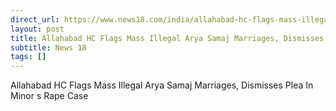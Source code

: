 ```yaml
---
direct_url: https://www.news18.com/india/allahabad-hc-flags-mass-illegal-arya-samaj-marriages-dismisses-plea-in-minors-rape-case-ws-l-9468878.html
layout: post
title: Allahabad HC Flags Mass Illegal Arya Samaj Marriages, Dismisses Plea In Minor s Rape Case
subtitle: News 18
tags: []
---
```


Allahabad HC Flags Mass Illegal Arya Samaj Marriages, Dismisses Plea In Minor s Rape Case

